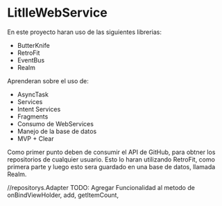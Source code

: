 # LitlleWebService

En este proyecto haran uso de las siguientes librerias:

- ButterKnife
- RetroFit
- EventBus
- Realm

Aprenderan sobre el uso de:

- AsyncTask
- Services
- Intent Services
- Fragments
- Consumo de WebServices
- Manejo de la base de datos
- MVP + Clear


Como primer punto deben de consumir el API de GitHub, para obtner los repositorios de cualquier usuario.
Esto lo haran utilizando RetroFit, como primera parte y luego esto sera guardado en una base de datos, 
llamada Realm.

//repositorys.Adapter
TODO: Agregar Funcionalidad al metodo de onBindViewHolder, add, getItemCount,
